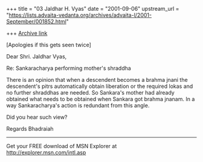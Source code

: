 +++
title = "03 Jaldhar H. Vyas"
date = "2001-09-06"
upstream_url = "https://lists.advaita-vedanta.org/archives/advaita-l/2001-September/001852.html"

+++
[Archive link](https://lists.advaita-vedanta.org/archives/advaita-l/2001-September/001852.html)

[Apologies if this gets seen twice]

Dear Shri. Jaldhar Vyas,

Re: Sankaracharya performing mother's shraddha

There is an opinion that when a descendent becomes a brahma jnani the
descendent's pitrs automatically obtain liberation or the required lokas and
no further shraddhas are needed. So Sankara's mother had already obtained
what needs to be obtained when Sankara got brahma jnanam. In a way
Sankaracharya's action is redundant from this angle.

Did you hear such view?

Regards
Bhadraiah

_________________________________________________________________
Get your FREE download of MSN Explorer at http://explorer.msn.com/intl.asp


